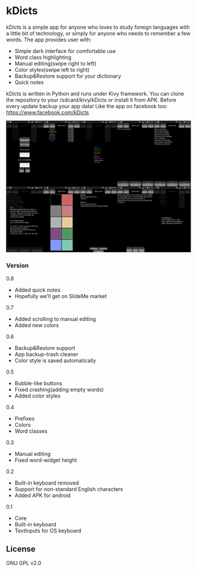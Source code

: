 # kDicts

kDicts is a simple app for anyone who loves to study foreign languages with a little bit of technology, or simply for anyone who needs to remember a few words. The app provides user with:

  - Simple dark interface for comfortable use
  - Word class highlighting
  - Manual editing(swipe right to left)
  - Color styles(swipe left to right)
  - Backup&Restore support for your dictionary
  - Quick notes

kDicts is written in Python and runs under Kivy framework.
You can clone the repository to your /sdcard/kivy/kDicts or install it from APK. Before every update backup your app data!
Like the app on facebook too: https://www.facebook.com/kDicts

![alt text](https://raw.githubusercontent.com/KeyWeeUsr/kDicts/master/scrs/v0.8.png)

### Version
0.8
- Added quick notes
- Hopefully we'll get on SlideMe market

0.7
- Added scrolling to manual editing
- Added new colors

0.6
- Backup&Restore support
- App backup-trash cleaner
- Color style is saved automatically

0.5
- Bubble-like buttons
- Fixed crashing(adding empty words)
- Added color styles

0.4
- Prefixes
- Colors
- Word classes

0.3
- Manual editing
- Fixed word-widget height

0.2
- Built-in keyboard removed
- Support for non-standard English characters
- Added APK for android

0.1
- Core
- Built-in keyboard
- TextInputs for OS keyboard

License
----

GNU GPL v2.0
